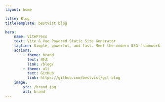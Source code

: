 ```yaml
---
layout: home

title: Blog
titleTemplate: bestvist blog

hero:
    name: VitePress
    text: Vite & Vue Powered Static Site Generator
    tagline: Simple, powerful, and fast. Meet the modern SSG framework you've always wanted.
    actions:
        - theme: brand
          text: 阅读
          link: /blog/
        - theme: alt
          text: GitHub
          link: https://github.com/bestvist/git-blog
    image:
        src: /brand.jpg
        alt: brand
---
```


<style>
:root {
  --vp-home-hero-name-color: transparent;
  --vp-home-hero-name-background: -webkit-linear-gradient(120deg, #FF9999 30%, #666699);

  --vp-home-hero-image-background-image: linear-gradient(-45deg, #FF9999 50%, #666699 50%);
  --vp-home-hero-image-filter: blur(40px);
}

@media (min-width: 640px) {
  :root {
    --vp-home-hero-image-filter: blur(56px);
  }
}

@media (min-width: 960px) {
  :root {
    --vp-home-hero-image-filter: blur(72px);
  }
}

</style>

